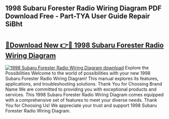 ## 1998 Subaru Forester Radio Wiring Diagram PDF Download Free - Part-TYA User Guide Repair SiBht

# <h2><a href="http://dfppfe2.blite.top/?on=1998+Subaru+Forester+Radio+Wiring+Diagram">🔗Download New 👉🔴 1998 Subaru Forester Radio Wiring Diagram</a></h2>

[![1998 Subaru Forester Radio Wiring Diagram download](https://i.imgur.com/lujVjoI.png)](http://dfppfe2.blite.top/?on=1998+Subaru+Forester+Radio+Wiring+Diagram)
Explore the Possibilities Welcome to the world of possibilities with your new 1998 Subaru Forester Radio Wiring Diagram! This manual explores its features, applications, and troubleshooting solutions. Thank You for Choosing Brand Name We are committed to providing you with exceptional products and services. This 1998 Subaru Forester Radio Wiring Diagram comes equipped with a comprehensive set of features to meet your diverse needs. Thank You for Choosing Us! We appreciate your trust and support 1998 Subaru Forester Radio Wiring Diagram.
